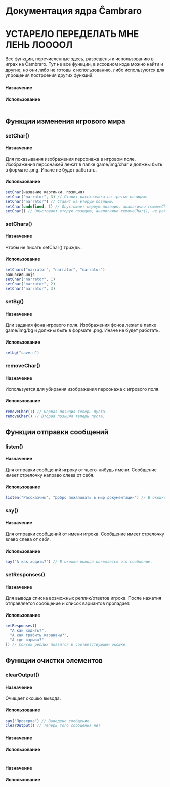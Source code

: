 # Документация ядра Ĉambraro
# УСТАРЕЛО ПЕРЕДЕЛАТЬ МНЕ ЛЕНЬ ЛООООЛ
Все функции, перечисленные здесь, разрешены  к использованию в играх на Ĉambraro. Тут не все функции, в исходном коде можно найти и другие, но они либо не готовы к использованию, либо используются для упрощения построения других функций.
###
#### Назначение
#### Использование
```js
```

## Функции изменения игрового мира
### setChar()
#### Назначение
Для показывания изображения персонажа в игровом поле. Изображения персонажей лежат в папке game/img/char и должны быть в формате .png. Иначе не будет работать.
#### Использование
```js
setChar(название картинки, позиция)
setChar("narrator", 3) // Ставит рассказчика на третью позицию.
setChar("narrator") // Ставит на вторую позицию.
setChar(undefined, 1) // Опустошает первую позицию, аналогично removeChar(1), не рекомендуется.
setChar() // Опустошает вторую позицию, аналогично removeChar(), не рекомендуется.
```

### setChars()
#### Назначение
Чтобы не писать setChar() трижды.
#### Использование
```js
setChars("narrator", "narrator", "narrator")
равносильноjs
setChar("narrator", 1)
setChar("narrator", 2)
setChar("narrator", 3)
```

### setBg()
#### Назначение
Дли задания фона игрового поля. Изображения фонов лежат в папке game/img/bg и должны быть в формате .png. Иначе не будет работать.
#### Использование
```js
setbg("cavern")
```

### removeChar()
#### Назначение
Используется для убирания изображения персонажа с игрового поля.
#### Использование
```js
removeChar(1) // Первая позиция теперь пуста.
removeChar() // Вторая позиция теперь пуста.
```

## Функции отправки сообщений
### listen()
#### Назначение
Для отправки сообщений игроку от чьего-нибудь имени. Сообщение имеет стрелочку направо слева от себя.
#### Использование
```js
listen("Рассказчик", "Добро пожаловать в мир документации") // В окошке вывода появляется это сообщение. Слово рассказчик выделено.
```

### say()
#### Назначение
Для отправки сообщений от имени игрока. Сообщение имеет стрелочку влево слева от себя.
#### Использование
```js
say("А как ходить?") // В окошке вывода появляется это сообщение.
```

### setResponses()
#### Назначение
Для вывода списка возможных реплик/ответов игрока. После нажатия отправляется сообщение и список вариантов пропадает.
#### Использование
```js
setResponses([
  "А как ходить?",
  "А как грабить караваны?",
  "А где взрывы?"
]) // Список реплик появится в соответствующем окошке.
```

## Функции очистки элементов

### clearOutput()
#### Назначение
Очищает окошко вывода.
#### Использование
```js
say("Проверка") // Выведено сообщение
clearOutput() // Теперь того сообщения нет
```

###
#### Назначение
#### Использование
```js
```

###
#### Назначение
#### Использование
```js
```

